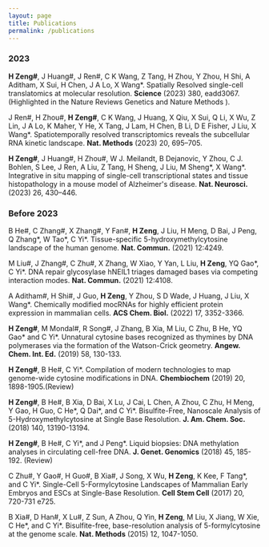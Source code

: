 ```yaml
---
layout: page
title: Publications
permalink: /publications
---
```


### 2023
**H Zeng#**, J Huang#, J Ren#, C K Wang, Z Tang, H Zhou, Y Zhou, H Shi, A Aditham, X Sui, H Chen, J A Lo, X Wang*. Spatially Resolved single-cell translatomics at molecular resolution.  **Science** (2023) 380, eadd3067. (Highlighted in the  Nature Reviews Genetics and  Nature Methods ).

J Ren#, H Zhou#, **H Zeng#**, C K Wang, J Huang, X Qiu, X Sui, Q Li, X Wu, Z Lin, J A Lo, K Maher, Y He, X Tang, J Lam, H Chen, B Li, D E Fisher, J Liu, X Wang*. Spatiotemporally resolved transcriptomics reveals the subcellular RNA kinetic landscape.  **Nat. Methods** (2023) 20, 695–705.

**H Zeng#**, J Huang#, H Zhou#, W J. Meilandt, B Dejanovic, Y Zhou, C J. Bohlen, S Lee, J Ren, A Liu, Z Tang, H Sheng, J Liu, M Sheng*, X Wang*. Integrative in situ mapping of single-cell transcriptional states and tissue histopathology in a mouse model of Alzheimer's disease.  **Nat. Neurosci.** (2023) 26, 430–446.

### Before 2023

B He#, C Zhang#, X Zhang#, Y Fan#, **H Zeng**, J Liu, H Meng, D Bai, J Peng, Q Zhang*, W Tao*, C Yi*. Tissue-specific 5-hydroxymethylcytosine landscape of the human genome.  **Nat. Commun.** (2021) 12:4249.

M Liu#, J Zhang#, C Zhu#, X Zhang, W Xiao, Y Yan, L Liu, **H Zeng**, YQ Gao*, C Yi*. DNA repair glycosylase hNEIL1 triages damaged bases via competing interaction modes.  **Nat. Commun.** (2021) 12:4108.

A Aditham#, H Shi#, J Guo, **H Zeng**, Y Zhou, S D Wade, J Huang, J Liu, X Wang*. Chemically modified mocRNAs for highly efficient protein expression in mammalian cells.  **ACS Chem. Biol.** (2022) 17, 3352-3366.

**H Zeng#**, M Mondal#, R Song#, J Zhang, B Xia, M Liu, C Zhu, B He, YQ Gao* and C Yi*. Unnatural cytosine bases recognized as thymines by DNA polymerases via the formation of the Watson-Crick geometry.  **Angew. Chem. Int. Ed.** (2019) 58, 130-133.

**H Zeng#**, B He#, C Yi*. Compilation of modern technologies to map genome-wide cytosine modifications in DNA.  **Chembiochem**  (2019) 20, 1898-1905.(Review)

**H Zeng#**, B He#, B Xia, D Bai, X Lu, J Cai, L Chen, A Zhou, C Zhu, H Meng, Y Gao, H Guo, C He*, Q Dai*, and C Yi*. Bisulfite-Free, Nanoscale Analysis of 5-Hydroxymethylcytosine at Single Base Resolution.  **J. Am. Chem. Soc.** (2018) 140, 13190-13194.

**H Zeng#**, B He#, C Yi*, and J Peng*. Liquid biopsies: DNA methylation analyses in circulating cell-free DNA.  **J. Genet. Genomics** (2018) 45, 185-192. (Review)

C Zhu#, Y Gao#, H Guo#, B Xia#, J Song, X Wu, **H Zeng**, K Kee, F Tang*, and C Yi*. Single-Cell 5-Formylcytosine Landscapes of Mammalian Early Embryos and ESCs at Single-Base Resolution.  **Cell Stem Cell** (2017) 20, 720-731 e725.

B Xia#, D Han#, X Lu#, Z Sun, A Zhou, Q Yin, **H Zeng**, M Liu, X Jiang, W Xie, C He*, and C Yi*. Bisulfite-free, base-resolution analysis of 5-formylcytosine at the genome scale.  **Nat. Methods** (2015) 12, 1047-1050.
